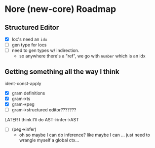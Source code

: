 # Nore (new-core) Roadmap

## Structured Editor

- [x] loc's need an `idx`
- [ ] gen type for locs
- [ ] need to gen types w/ indirection.
	- so anywhere there's a "ref", we go with `number` which is an idx

## Getting something all the way I think

ident-const-apply

- [x] gram definitions
- [x] gram->ts
- [x] gram->peg
- [ ] gram->structured editor???????

LATER I think I'll do AST->infer->AST
- [ ] (peg->infer)
	- oh so maybe I can do inference? like maybe I can ...
		just need to wrangle myself a global ctx...
